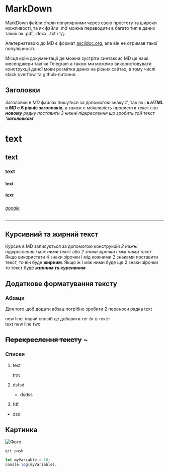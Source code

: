  # MarkDown
  MarkDown файли стали популярними через свою простоту та широки можливості, та як файли .md можна переводити в багато типів даних таких як .pdf, .docx, .txt  і тд.

  Альтернативою до MD є формат [asciidoc.org](asciidoc.org), але він не отримав такої популярності.

  Місця крім документації де можна зустріти синтаксис MD це наші месенджери такі як Telegram а також ми можемо використовувати конструкції даної мови розмітки даних на різних сайтах, в тому числі stack overflow та github-питання.
  
## Заголовки
Заголовки в _MD_ файлах пишуться за допомогою знаку *#*, так як і **в _HTML_ в _MD_ є 6 рівнів заголовків**, а _також є можливість прописати текст і на __новому__ рядку поставити 3 нижні підкреслення що зробить той текст **'заголовком'**_
# text
## text
### text
#### text
##### text
###### [google][1]
_ _ _

## Курсивний та жирний текст
Курсив в MD записується за допомогою конструкцій _2 нижні підкреслення і між ними текст_ або *2 знаки зірочки і між ними текст*. Якщо використати 4 знаки зірочки і мід кожними 2 знаками поставити текст, то він буде **жирним**. Якщо ж і між ними буде ще 2 знаки зірочки то текст буде ***жирним та курсивним***

## Додаткове форматування тексту
### Абзаци
Для того щоб додати абзац потрібно зробити 2 переноси рядка
text

new line. інший спосіб це добавити тег _br_  в текст <br>
text
new line two

## ~~Перекреслення тексту~~ ~

### Списки

1. text 

   trxt

2. dsfsd 
   - dsdss
1. fdf 
* dsd

## Картинка
![Фото](https://i.ytimg.com/vi/C9ZF4VokOxM/maxresdefault.jpg)


`git push`
```javascript
let myVariable = 10;
consle.log(myVariable);
```

[1]: (www.google.com)
